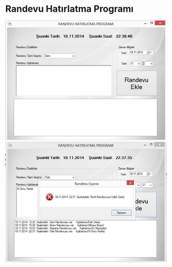 # Randevu Hatırlatma Programı
<img src="https://raw.githubusercontent.com/ferhatsavtak/Schedule/master/Pictures/1.jpg" width="auto">
<img src="https://raw.githubusercontent.com/ferhatsavtak/Schedule/master/Pictures/2.jpg" width="auto">
